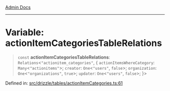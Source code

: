 [Admin Docs](/)

***

# Variable: actionItemCategoriesTableRelations

> `const` **actionItemCategoriesTableRelations**: `Relations`\<`"actionitem_categories"`, \{ `actionItemsWhereCategory`: `Many`\<`"actionitems"`\>; `creator`: `One`\<`"users"`, `false`\>; `organization`: `One`\<`"organizations"`, `true`\>; `updater`: `One`\<`"users"`, `false`\>; \}\>

Defined in: [src/drizzle/tables/actionItemCategories.ts:61](https://github.com/Sourya07/talawa-api/blob/4e4298c85a0d2c28affa824f2aab7ec32b5f3ac5/src/drizzle/tables/actionItemCategories.ts#L61)
